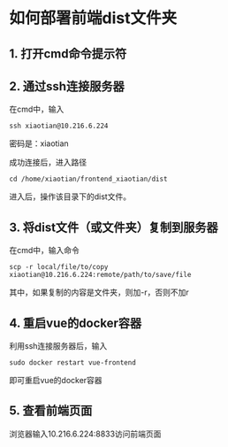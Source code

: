 # 如何部署前端dist文件夹

## 1. 打开cmd命令提示符

## 2. 通过ssh连接服务器

在cmd中，输入
```
ssh xiaotian@10.216.6.224
```
密码是：xiaotian

成功连接后，进入路径
```
cd /home/xiaotian/frontend_xiaotian/dist
```
进入后，操作该目录下的dist文件。

## 3. 将dist文件（或文件夹）复制到服务器

在cmd中，输入命令
```
scp -r local/file/to/copy xiaotian@10.216.6.224:remote/path/to/save/file
```
其中，如果复制的内容是文件夹，则加-r，否则不加r

## 4. 重启vue的docker容器

利用ssh连接服务器后，输入
```
sudo docker restart vue-frontend
```
即可重启vue的docker容器

## 5. 查看前端页面

浏览器输入10.216.6.224:8833访问前端页面
